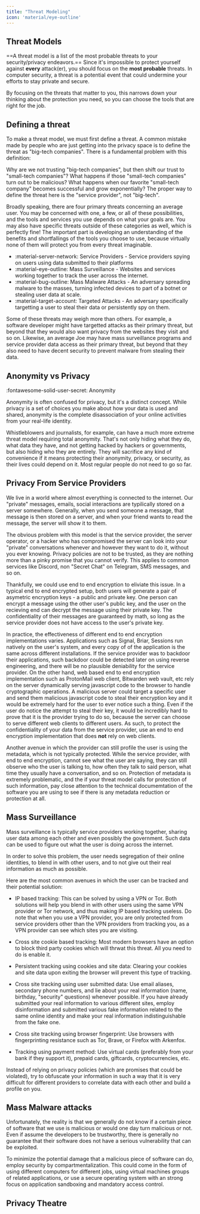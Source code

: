 ```yaml
---
title: "Threat Modeling"
icon: 'material/eye-outline'
---
```


## Threat Models

==A threat model is a list of the most probable threats to your security/privacy endeavors.== Since it's impossible to protect yourself against **every** attack(er), you should focus on the **most probable** threats. In computer security, a threat is a potential event that could undermine your efforts to stay private and secure.

By focusing on the threats that matter to you, this narrows down your thinking about the protection you need, so you can choose the tools that are right for the job.


## Defining a threat

To make a threat model, we must first define a threat. A common mistake made by people who are just getting into the privacy space is to define the threat as "big-tech companies". There is a fundamental problem with this definition:

Why are we not trusting "big-tech companies", but then shift our trust to "small-tech companies"? What happens if those "small-tech companies" turn out to be malicious? What happens when our favorite "small-tech company" becomes successful and grow exponentially? The proper way to define the threat here is the "service provider", not "big-tech".

Broadly speaking, there are four primary threats concerning an average user. You may be concerned with one, a few, or all of these possibilities, and the tools and services you use depends on what your goals are. You may also have specific threats outside of these categories as well, which is perfectly fine! The important part is developing an understanding of the benefits and shortfallings of the tools you choose to use, because virtually none of them will protect you from every threat imaginable.

- <span class="pg-teal">:material-server-network: Service Providers</span> - Service providers spying on users using data submitted to their platforms
- <span class="pg-blue">:material-eye-outline: Mass Surveillance</span> -  Websites and services working together to track the user across the internet.
- <span class="pg-orange">:material-bug-outline: Mass Malware Attacks</span> - An adversary spreading malware to the masses, turning infected devices to part of a botnet or stealing user data at scale.
- <span class="pg-red">:material-target-account: Targeted Attacks</span> - An adversary specifically targetting a user to steal their data or persistently spy on them.

Some of these threats may weigh more than others. For example, a software developer might have targetted attacks as their primary threat, but beyond that they would also want privacy from the websites they visit and so on. Likewise, an average Joe may have mass surveillance programs and service provider data access as their primary threat, but beyond that they also need to have decent security to prevent malware from stealing their data.

## Anonymity vs Privacy

<span class="pg-purple" title="Protects your activities from being tied to your real-life identity">:fontawesome-solid-user-secret: Anonymity</span>

Anonymity is often confused for privacy, but it's a distinct concept. While privacy is a set of choices you make about how your data is used and shared, anonymity is the complete disassociation of your online activities from your real-life identity.

Whistleblowers and journalists, for example, can have a much more extreme threat model requiring total anonymity. That's not only hiding what they do, what data they have, and not getting hacked by hackers or governments, but also hiding who they are entirely. They will sacrifice any kind of convenience if it means protecting their anonymity, privacy, or security, as their lives could depend on it. Most regular people do not need to go so far.

## Privacy From Service Providers

We live in a world where almost everything is connected to the internet. Our "private" messages, emails, social interactions are typilically stored on a server somewhere. Generally, when you send someone a message, that message is then stored on a server, and when your friend wants to read the message, the server will show it to them.

The obvious problem with this model is that the service provider, the server operator, or a hacker who has compromised the server can look into your "private" conversations whenever and however they want to do it, without you ever knowing. Privacy policies are not to be trusted, as they are nothing more than a pinky promise that you cannot verify. This applies to common services like Discord, non "Secret Chat" on Telegram, SMS messages, and so on.

Thankfully, we could use end to end encryption to eliviate this issue. In a typical end to end encrypted setup, both users will generate a pair of asymetric encryption keys - a public and private key. One person can encrypt a message using the other user's public key, and the user on the recieving end can decrypt the message using their private key. The confidentiality of their messages are guaranteed by math, so long as the service provider does not have access to the user's private key.

In practice, the effectiveness of different end to end encryption implementations varies. Applications such as Signal, Briar, Sessions run natively on the user's system, and every copy of of the application is the same across different installations. If the service provider was to backdoor their applications, such backdoor could be detected later on using reverse engineering, and there will be no plausible deniability for the service provider. On the other hand, web based end to end encryption implementation such as ProtonMail web client, Bitwarden web vault, etc rely on the server dynamically serving javascript code to the browser to handle cryptographic operations. A malicious server could target a specific user and send them malicious javascript code to steal their encryption key and it would be extremely hard for the user to ever notice such a thing. Even if the user do notice the attempt to steal their key, it would be incredibly hard to prove that it is the provider trying to do so, because the server can choose to serve different web clients to different users. As such, to protect the confidentiality of your data from the service provider, use an end to end encryption implementation that does **not** rely on web clients.

Another avenue in which the provider can still profile the user is using the metadata, which is not typically protected. While the service provider, with end to end encryption, cannot see what the user are saying, they can still observe who the user is talking to, how often they talk to said person, what time they usually have a conversation, and so on. Protection of metadata is extremely problematic, and the if your threat model calls for protection of such information, pay close attention to the technical documemtation of the software you are using to see if there is any metadata reduction or protection at all.

## Mass Surveillance

Mass surveillance is typically service providers working together, sharing user data among each other and even possibly the government. Such data can be used to figure out what the user is doing across the internet. 

In order to solve this problem, the user needs segregation of their online identities, to blend in with other users, and to not give out their real information as much as possible.

Here are the most common avenues in which the user can be tracked and their potential solution:

* IP based tracking: This can be solved by using a VPN or Tor. Both solutions will help you blend in with other users using the same VPN provider or Tor network, and thus making IP based tracking useless. Do note that when you use a VPN provider, you are only protected from service providers other than the VPN providers from tracking you, as a VPN provider can see which sites you are visiting.

* Cross site cookie based tracking: Most modern browsers have an option to block third party cookies which will thrwat this threat. All you need to do is enable it.

* Persistent tracking using cookies and site data: Clearing your cookies and site data upon exiting the browser will prevent this type of tracking.

* Cross site tracking using user submitted data: Use email aliases, secondary phone numbers, and lie about your real information (name, birthday, "security" questions) whenever possible. If you have already submitted your real information to various different sites, employ disinformation and submitted various fake information related to the same online identity and make your real information indistinguishable from the fake one. 

* Cross site tracking using browser fingerprint: Use browsers with fingerprinting resistance such as Tor, Brave, or Firefox with Arkenfox.

* Tracking using payment method: Use virtual cards (preferably from your bank if they support it), prepaid cards, giftcards, cryptocurrencies, etc.

Instead of relying on privacy policies (which are promises that could be violated), try to obfuscate your information in such a way that it is very difficult for different providers to correlate data with each other and build a profile on you.

## Mass Malware attacks
Unfortunately, the reality is that we generally do not know if a certain piece of software that we use is malicious or would one day turn malicious or not. Even if assume the developers to be trustworthy, there is generally no guarantee that their software does not have a serious vulnerability that can be exploited.

To minimize the potential damage that a malicious piece of software can do, employ security by compartmentalization. This could come in the form of using different computers for different jobs, using virtual machines groups of related applications, or use a secure operating system with an strong focus on application sandboxing and mandatory access control.



## Privacy Theatre
